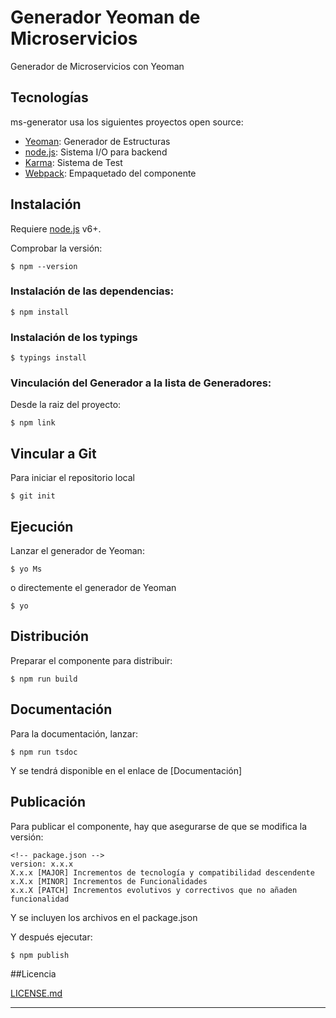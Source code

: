# Generador Yeoman de Microservicios 

Generador de Microservicios con Yeoman

## Tecnologías

ms-generator usa los siguientes proyectos open source:

* [Yeoman]: Generador de Estructuras 
* [node.js]: Sistema I/O para backend
* [Karma]: Sistema de Test
* [Webpack]: Empaquetado del componente


## Instalación

Requiere [node.js] v6+. 

Comprobar la versión:

    $ npm --version

### Instalación de las dependencias:

    $ npm install

### Instalación de los typings

    $ typings install

### Vinculación del Generador a la lista de Generadores:    
  
Desde la raiz del proyecto:

    $ npm link

## Vincular a Git

Para iniciar el repositorio local

    $ git init
    
## Ejecución

Lanzar el generador de Yeoman:
    
    $ yo Ms

o directemente el generador de Yeoman

    $ yo

## Distribución

Preparar el componente para distribuir:
    
    $ npm run build

## Documentación

Para la documentación, lanzar:

    $ npm run tsdoc

Y se tendrá disponible en el enlace de [Documentación]

## Publicación

Para publicar el componente, hay que asegurarse de que se modifica la versión:

    <!-- package.json -->
    version: x.x.x
    X.x.x [MAJOR] Incrementos de tecnología y compatibilidad descendente
    x.X.x [MINOR] Incrementos de Funcionalidades
    x.x.X [PATCH] Incrementos evolutivos y correctivos que no añaden funcionalidad

Y se incluyen los archivos en el package.json

Y después ejecutar:

    $ npm publish

##Licencia

[LICENSE.md]

----

[//]: # (These are reference links used in the body)
   [Yeoman]: <http://yeoman.io>
   [Webpack]: <https://webpack.github.io/>
   [Node.js]: <http://nodejs.org>
   [Karma]: <https://karma-runner.github.io>
   [LICENSE.md]:</LICENSE.md>